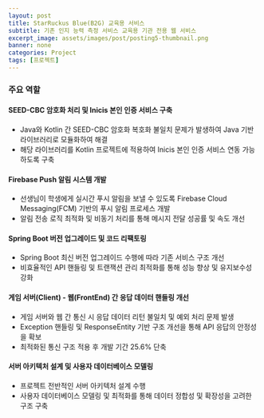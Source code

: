 ```yaml
---
layout: post
title: StarRuckus Blue(B2G) 교육용 서비스
subtitle: 기존 인지 능력 측정 서비스 교육용 기관 전용 웹 서비스
excerpt_image: assets/images/post/posting5-thumbnail.png
banner: none
categories: Project
tags: [프로젝트]
---
```


### 주요 역할
#### SEED-CBC 암호화 처리 및 Inicis 본인 인증 서비스 구축
- Java와 Kotlin 간 SEED-CBC 암호화 복호화 불일치 문제가 발생하여 Java 기반 라이브러리로 모듈화하여 해결 
- 해당 라이브러리를 Kotlin 프로젝트에 적용하여 Inicis 본인 인증 서비스 연동 가능하도록 구축

#### Firebase Push 알림 시스템 개발
- 선생님이 학생에게 실시간 푸시 알림을 보낼 수 있도록 Firebase Cloud Messaging(FCM) 기반의 푸시 알림 프로세스 개발
- 알림 전송 로직 최적화 및 비동기 처리를 통해 메시지 전달 성공률 및 속도 개선

#### Spring Boot 버전 업그레이드 및 코드 리팩토링
- Spring Boot 최신 버전 업그레이드 수행에 따라 기존 서비스 구조 개선
- 비효율적인 API 핸들링 및 트랜잭션 관리 최적화를 통해 성능 향상 및 유지보수성 강화 

#### 게임 서버(Client) - 웹(FrontEnd) 간 응답 데이터 핸들링 개선
- 게임 서버와 웹 간 통신 시 응답 데이터 리턴 불일치 및 예외 처리 문제 발생
- Exception 핸들링 및 ResponseEntity 기반 구조 개선을 통해 API 응답의 안정성을 확보
- 최적화된 통신 구조 적용 후 개발 기간 25.6% 단축

#### 서버 아키텍처 설계 및 사용자 데이터베이스 모델링
- 프로젝트 전반적인 서버 아키텍처 설계 수행
- 사용자 데이터베이스 모델링 및 최적화를 통해 데이터 정합성 및 확장성을 고려한 구조 구축
